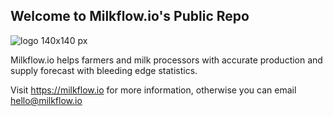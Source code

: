 ## Welcome to Milkflow.io's Public Repo

![logo 140x140 px](https://user-images.githubusercontent.com/8731020/189087162-7991e28c-aaa2-4812-a36c-8fdacd85ed01.png)

Milkflow.io helps farmers and milk processors with accurate production and supply forecast with bleeding edge statistics.

Visit https://milkflow.io for more information, otherwise you can email hello@milkflow.io
